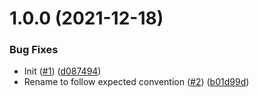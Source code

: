 # 1.0.0 (2021-12-18)


### Bug Fixes

* Init ([#1](https://github.com/swarm-io/release-config-template/issues/1)) ([d087494](https://github.com/swarm-io/release-config-template/commit/d08749429e979da80bb8a625abde0be16336f27f))
* Rename to follow expected convention ([#2](https://github.com/swarm-io/release-config-template/issues/2)) ([b01d99d](https://github.com/swarm-io/release-config-template/commit/b01d99daaf5f3d79988c5bcb1c4e9a3dc9ffd81e))
